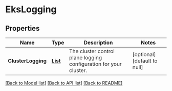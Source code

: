 # EksLogging
## Properties

Name | Type | Description | Notes
------------ | ------------- | ------------- | -------------
**ClusterLogging** | [**List**](eks.LogSetup.md) | The cluster control plane logging configuration for your cluster. | [optional] [default to null]

[[Back to Model list]](../README.md#documentation-for-models) [[Back to API list]](../README.md#documentation-for-api-endpoints) [[Back to README]](../README.md)

